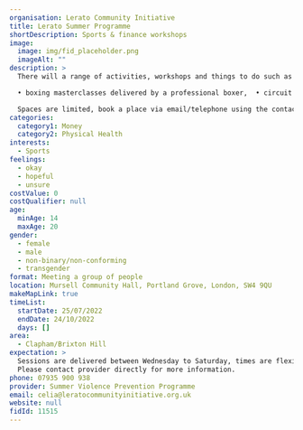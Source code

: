 ```yaml
---
organisation: Lerato Community Initiative
title: Lerato Summer Programme
shortDescription: Sports & finance workshops
image:
  image: img/fid_placeholder.png
  imageAlt: ""
description: >
  There will a range of activities, workshops and things to do such as 

  • boxing masterclasses delivered by a professional boxer,  • circuit training and multi-sport activities • American Flag Football (skills, game play) • music composition workshops • workshops based on financial literacy incorporating knowledge around NFTs, crypto and blockchain with an aim to provide youths with choices on legal income sources • presentations on gang affiliation, county lines and grooming • peer to peer mentoring and 1-1 mentoring • 1-1 Counselling • Hot & Cold Meals/Snacks

  Spaces are limited, book a place via email/telephone using the contact details provided. 
categories:
  category1: Money
  category2: Physical Health
interests:
  - Sports
feelings:
  - okay
  - hopeful
  - unsure
costValue: 0
costQualifier: null
age:
  minAge: 14
  maxAge: 20
gender:
  - female
  - male
  - non-binary/non-conforming
  - transgender
format: Meeting a group of people
location: Mursell Community Hall, Portland Grove, London, SW4 9QU
makeMapLink: true
timeList:
  startDate: 25/07/2022
  endDate: 24/10/2022
  days: []
area:
  - Clapham/Brixton Hill
expectation: >
  Sessions are delivered between Wednesday to Saturday, times are flexible.
  Please contact provider directly for more information. 
phone: 07935 900 938
provider: Summer Violence Prevention Programme
email: celia@leratocommunityinitiative.org.uk
website: null
fidId: 11515
---
```

